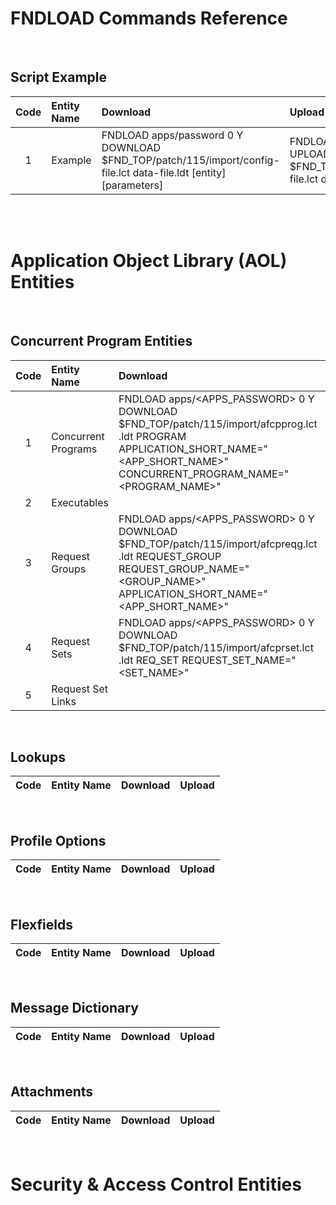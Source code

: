 # FNDLOAD Commands Reference

<br>

## Script Example
| Code   | Entity Name             | Download  | Upload  |  
| :-:    | :--------               | :----     | :----   | 
| 1      | Example     | FNDLOAD apps/password 0 Y DOWNLOAD $FND_TOP/patch/115/import/config-file.lct data-file.ldt [entity] [parameters] | FNDLOAD apps/password 0 Y UPLOAD $FND_TOP/patch/115/import/config-file.lct data-file.ldt|

<br>



<br>

# Application Object Library (AOL) Entities

<br>

## Concurrent Program Entities

| Code   | Entity Name             | Download  | Upload  |  
| :-:    | :--------               | :----     | :----   | 
| 1      | Concurrent Programs     | FNDLOAD apps/<APPS_PASSWORD> 0 Y DOWNLOAD $FND_TOP/patch/115/import/afcpprog.lct <Program>.ldt PROGRAM APPLICATION_SHORT_NAME="<APP_SHORT_NAME>" CONCURRENT_PROGRAM_NAME="<PROGRAM_NAME>" | FNDLOAD apps/<APPS_PASSWORD> 0 Y UPLOAD $FND_TOP/patch/115/import/afcpprog.lct <Program>.ldt|
| 2      | Executables             |           |         |
| 3      | Request Groups          | FNDLOAD apps/<APPS_PASSWORD> 0 Y DOWNLOAD $FND_TOP/patch/115/import/afcpreqg.lct <ReqGroup>.ldt REQUEST_GROUP REQUEST_GROUP_NAME="<GROUP_NAME>" APPLICATION_SHORT_NAME="<APP_SHORT_NAME>" | FNDLOAD apps/<APPS_PASSWORD> 0 Y UPLOAD $FND_TOP/patch/115/import/afcpreqg.lct <ReqGroup>.ldt |
| 4      | Request Sets            | FNDLOAD apps/<APPS_PASSWORD> 0 Y DOWNLOAD $FND_TOP/patch/115/import/afcprset.lct <ReqSet>.ldt REQ_SET REQUEST_SET_NAME="<SET_NAME>"| FNDLOAD apps/<APPS_PASSWORD> 0 Y UPLOAD $FND_TOP/patch/115/import/afcprset.lct <ReqSet>.ldt|
| 5      | Request Set Links       |           |         |

<br>

## Lookups
| Code   | Entity Name             | Download  | Upload  |  
| :-:    | :--------               | :----     | :----   | 

<br>

## Profile Options

| Code   | Entity Name             | Download  | Upload  |  
| :-:    | :--------               | :----     | :----   | 

<br>

## Flexfields

| Code   | Entity Name             | Download  | Upload  |  
| :-:    | :--------               | :----     | :----   | 

<br>

## Message Dictionary

| Code   | Entity Name             | Download  | Upload  |  
| :-:    | :--------               | :----     | :----   | 

<br>

## Attachments

| Code   | Entity Name             | Download  | Upload  |  
| :-:    | :--------               | :----     | :----   | 

<br>

# Security & Access Control Entities


<br>

